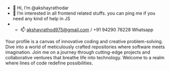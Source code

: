 - 👋 Hi, I’m @akshayrathodar
- 👀 I’m interested in all frontend related stuffs. you can ping me if you need any kind of help in JS
- - 📫 akshayrathod975@gmail.com / +91 94290 76228 Whatsapp


Your profile is a canvas of innovative coding and creative problem-solving. Dive into a world of meticulously crafted repositories where software meets imagination. Join me on a journey through cutting-edge projects and collaborative ventures that breathe life into technology. Welcome to a realm where lines of code redefine possibilities.
<!---
akshayrathodar/akshayrathodar is a ✨ special ✨ repository because its `README.md` (this file) appears on your GitHub profile.
You can click the Preview link to take a look at your changes.
--->
